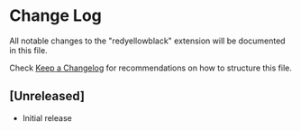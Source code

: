 # Change Log

All notable changes to the "redyellowblack" extension will be documented in this file.

Check [Keep a Changelog](http://keepachangelog.com/) for recommendations on how to structure this file.

## [Unreleased]

- Initial release
